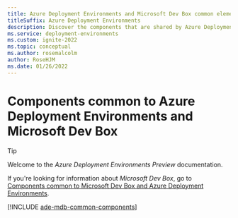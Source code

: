 ```yaml
---
title: Azure Deployment Environments and Microsoft Dev Box common elements
titleSuffix: Azure Deployment Environments
description: Discover the components that are shared by Azure Deployment Environments Preview and Microsoft Dev Box.
ms.service: deployment-environments
ms.custom: ignite-2022
ms.topic: conceptual
ms.author: rosemalcolm
author: RoseHJM
ms.date: 01/26/2022
---
```

# Components common to Azure Deployment Environments and Microsoft Dev Box

> [!TIP]
> Welcome to the *Azure Deployment Environments Preview* documentation.
>
> If you're looking for information about *Microsoft Dev Box*, go to [Components common to Microsoft Dev Box and Azure Deployment Environments](../dev-box/concept-common-components.md).

[!INCLUDE [ade-mdb-common-components](../../includes/ade-mdb-common-components/ade-mdb-common-components.md)]
